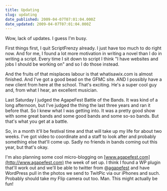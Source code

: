 ```yaml
---
title: Updating
slug: updating
date_published: 2009-04-07T07:01:04.000Z
date_updated: 2009-04-07T07:01:04.000Z
---
```


Wow, lack of updates. I guess I'm busy.

First things first, I quit ScriptFrenzy already. I just have too much to do right now. And for me, I found a lot more motivation in writing a novel than I do in writing a script. Every time I sit down to script I think "I have websites and jobs I should be working on" and so I do those instead.

And the fruits of that misplaces labour is that whatisawix.com is almost finished. And I've got a good bead on the GFMC site. AND I possibly have a new client from here at the school. That's exciting. He's a super cool guy and, from what I hear, an excellent musician.

Last Saturday I judged the AgapeFest Battle of the Bands. It was kind of a long afternoon, but I've judged the thing the last three years and ran it before that. So I knew what I was getting into. It was a pretty good show with some great bands and some good bands and some so-so bands. But that's what you get at a battle.

So, in a month it'll be festival time and that will take up my life for about two weeks. I've got video to coordinate and a staff to look after and probably something else that'll come up. Sadly no friends in bands coming out this year, but that's okay.

I'm also planning some cool micro-blogging on [www.agapefest.com](http://www.agapefest.com) the week of set up. I think I found a WP plugin that'll work out and we'll be able to twitter from @[agapefest](http://twitter.com/agapefest) and have WordPress pull in the photos we send to TwitPic via our iPhones and such. Probably should take my Flip camera out too. Man. This might actually be fun!

